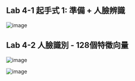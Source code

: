 ## Lab 4-1 起手式 1: 準備 + 人臉辨識
![image](https://github.com/MinChunXie/WorkM/assets/100060507/d390312a-157c-4f47-a360-140af0ead208)

## Lab 4-2 人臉識別 - 128個特徵向量
![image](https://github.com/MinChunXie/WorkM/assets/100060507/e1374f56-5df2-42c6-ac1b-daf3192f953a)

![image](https://github.com/MinChunXie/WorkM/assets/100060507/4dfbbdb0-e409-4c39-b595-0f9238e67d5e)

